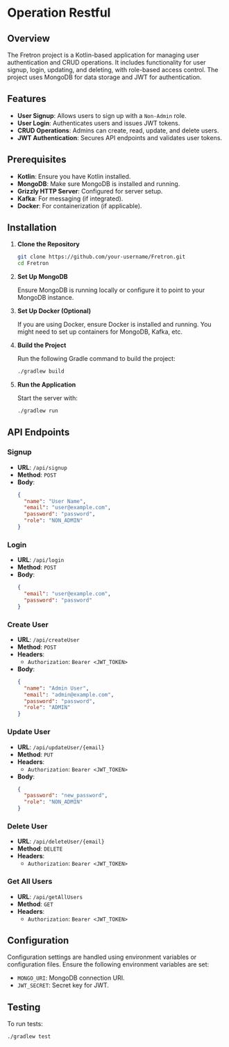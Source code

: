 # Operation Restful

## Overview

The Fretron project is a Kotlin-based application for managing user authentication and CRUD operations. It includes functionality for user signup, login, updating, and deleting, with role-based access control. The project uses MongoDB for data storage and JWT for authentication.

## Features

- **User Signup**: Allows users to sign up with a `Non-Admin` role.
- **User Login**: Authenticates users and issues JWT tokens.
- **CRUD Operations**: Admins can create, read, update, and delete users.
- **JWT Authentication**: Secures API endpoints and validates user tokens.

## Prerequisites

- **Kotlin**: Ensure you have Kotlin installed.
- **MongoDB**: Make sure MongoDB is installed and running.
- **Grizzly HTTP Server**: Configured for server setup.
- **Kafka**: For messaging (if integrated).
- **Docker**: For containerization (if applicable).

## Installation

1. **Clone the Repository**

   ```bash
   git clone https://github.com/your-username/Fretron.git
   cd Fretron
   ```

2. **Set Up MongoDB**

   Ensure MongoDB is running locally or configure it to point to your MongoDB instance.

3. **Set Up Docker (Optional)**

   If you are using Docker, ensure Docker is installed and running. You might need to set up containers for MongoDB, Kafka, etc.

4. **Build the Project**

   Run the following Gradle command to build the project:

   ```bash
   ./gradlew build
   ```

5. **Run the Application**

   Start the server with:

   ```bash
   ./gradlew run
   ```

## API Endpoints

### Signup

- **URL**: `/api/signup`
- **Method**: `POST`
- **Body**:
  ```json
  {
    "name": "User Name",
    "email": "user@example.com",
    "password": "password",
    "role": "NON_ADMIN"
  }
  ```

### Login

- **URL**: `/api/login`
- **Method**: `POST`
- **Body**:
  ```json
  {
    "email": "user@example.com",
    "password": "password"
  }
  ```

### Create User

- **URL**: `/api/createUser`
- **Method**: `POST`
- **Headers**:
  - `Authorization`: `Bearer <JWT_TOKEN>`
- **Body**:
  ```json
  {
    "name": "Admin User",
    "email": "admin@example.com",
    "password": "password",
    "role": "ADMIN"
  }
  ```

### Update User

- **URL**: `/api/updateUser/{email}`
- **Method**: `PUT`
- **Headers**:
  - `Authorization`: `Bearer <JWT_TOKEN>`
- **Body**:
  ```json
  {
    "password": "new_password",
    "role": "NON_ADMIN"
  }
  ```

### Delete User

- **URL**: `/api/deleteUser/{email}`
- **Method**: `DELETE`
- **Headers**:
  - `Authorization`: `Bearer <JWT_TOKEN>`


### Get All Users

- **URL**: `/api/getAllUsers`
- **Method**: `GET`
- **Headers**:
  - `Authorization`: `Bearer <JWT_TOKEN>`

## Configuration

Configuration settings are handled using environment variables or configuration files. Ensure the following environment variables are set:

- `MONGO_URI`: MongoDB connection URI.
- `JWT_SECRET`: Secret key for JWT.

## Testing

To run tests:

```bash
./gradlew test
```
